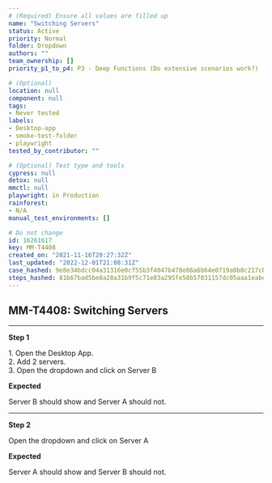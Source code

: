 ```yaml
---
# (Required) Ensure all values are filled up
name: "Switching Servers"
status: Active
priority: Normal
folder: Dropdown
authors: ""
team_ownership: []
priority_p1_to_p4: P3 - Deep Functions (Do extensive scenarios work?)

# (Optional)
location: null
component: null
tags:
- Never tested
labels:
- Desktop-app
- smoke-test-folder
- playwright
tested_by_contributor: ""

# (Optional) Test type and tools
cypress: null
detox: null
mmctl: null
playwright: in Production
rainforest:
- N/A
manual_test_environments: []

# Do not change
id: 16261617
key: MM-T4408
created_on: "2021-11-16T20:27:32Z"
last_updated: "2022-12-01T21:08:31Z"
case_hashed: 9e8e34bdcc04a31316e0cf55b3f4047b478e86a6b64e0719a0b8c217cbc11c53c9fbfc065ce07b05dc79cc949ad04af7
steps_hashed: 81b67bad5be8a28a31b9f5c71e03a295fe58b57031157dc05aaa1eabe6b76438d28197ed5c1ab15611069e47ef3253ff
---
```


<!-- (Auto-generated) Based on frontmatter's "key" and "name" -->

## MM-T4408: Switching Servers

---

**Step 1**

1\. Open the Desktop App.\
2\. Add 2 servers.\
3\. Open the dropdown and click on Server B

**Expected**

Server B should show and Server A should not.

---

**Step 2**

Open the dropdown and click on Server A

**Expected**

Server A should show and Server B should not.
